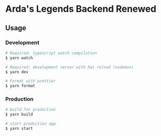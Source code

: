 # Arda's Legends Backend Renewed

## Usage

### Development

```bash
# Required: typescript watch compilation
$ yarn watch

# Required: development server with hot reload (nodemon)
$ yarn dev

# Format with prettier
$ yarn format
```

### Production

```bash
# build for production
$ yarn build

# start production app
$ yarn start
```
